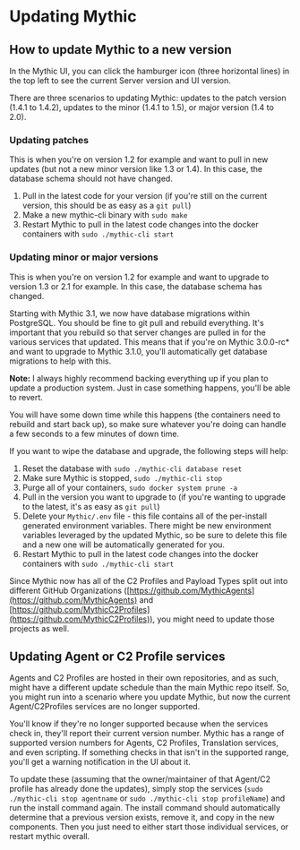 # Updating Mythic

## How to update Mythic to a new version

In the Mythic UI, you can click the hamburger icon (three horizontal lines) in the top left to see the current Server version and UI version.&#x20;

There are three scenarios to updating Mythic: updates to the patch version (1.4.1 to 1.4.2), updates to the minor (1.4.1 to 1.5), or major version (1.4 to 2.0).

### Updating patches

This is when you're on version 1.2 for example and want to pull in new updates (but not a new minor version like 1.3 or 1.4). In this case, the database schema should not have changed.

1. Pull in the latest code for your version (if you're still on the current version, this should be as easy as a `git pull`)
2. Make a new mythic-cli binary with `sudo make`
3. Restart Mythic to pull in the latest code changes into the docker containers with `sudo ./mythic-cli start`

### Updating minor or major versions

This is when you're on version 1.2 for example and want to upgrade to version 1.3 or 2.1 for example. In this case, the database schema has changed.&#x20;

Starting with Mythic 3.1, we now have database migrations within PostgreSQL. You should be fine to git pull and rebuild everything. It's important that you rebuild so that server changes are pulled in for the various services that updated. This means that if you're on Mythic 3.0.0-rc\* and want to upgrade to Mythic 3.1.0, you'll automatically get database migrations to help with this.

**Note:** I always highly recommend backing everything up if you plan to update a production system. Just in case something happens, you'll be able to revert.&#x20;

You will have some down time while this happens (the containers need to rebuild and start back up), so make sure whatever you're doing can handle a few seconds to a few minutes of down time.

If you want to wipe the database and upgrade, the following steps will help:

1. Reset the database with `sudo ./mythic-cli database reset`
2. Make sure Mythic is stopped, `sudo ./mythic-cli stop`
3. Purge all of your containers, `sudo docker system prune -a`
4. Pull in the version you want to upgrade to (if you're wanting to upgrade to the latest, it's as easy as `git pull`)
5. Delete your `Mythic/.env` file - this file contains all of the per-install generated environment variables. There might be new environment variables leveraged by the updated Mythic, so be sure to delete this file and a new one will be automatically generated for you.
6. Restart Mythic to pull in the latest code changes into the docker containers with `sudo ./mythic-cli start`

Since Mythic now has all of the C2 Profiles and Payload Types split out into different GitHub Organizations ([https://github.com/MythicAgents](https://github.com/MythicAgents) and [https://github.com/MythicC2Profiles](https://github.com/MythicC2Profiles)), you might need to update those projects as well.

## Updating Agent or C2 Profile services

Agents and C2 Profiles are hosted in their own repositories, and as such, might have a different update schedule than the main Mythic repo itself. So, you might run into a scenario where you update Mythic, but now the current Agent/C2Profiles services are no longer supported.

You'll know if they're no longer supported because when the services check in, they'll report their current version number. Mythic has a range of supported version numbers for Agents, C2 Profiles, Translation services, and even scripting. If something checks in that isn't in the supported range, you'll get a warning notification in the UI about it.

To update these (assuming that the owner/maintainer of that Agent/C2 profile has already done the updates), simply stop the services (`sudo ./mythic-cli stop agentname` or `sudo ./mythic-cli stop profileName`) and run the install command again. The install command should automatically determine that a previous version exists, remove it, and copy in the new components. Then you just need to either start those individual services, or restart mythic overall.
